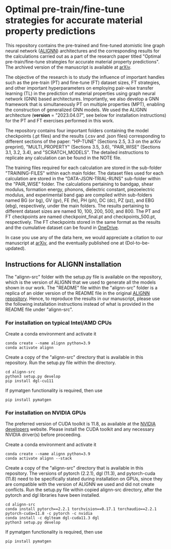 # Optimal pre-train/fine-tune strategies for accurate material property predictions

This repository contains the pre-trained and fine-tuned atomistic line graph neural
network ([ALIGNN](https://www.nature.com/articles/s41524-021-00650-1)) architectures and the corresponding results for the calculations carried out as a part of the research paper titled "Optimal pre-train/fine-tune strategies for accurate material property predictions". The archived version of the manuscript is available at [arXiv](http://arxiv.org/abs/2406.13142).

The objective of the research is to study the influence of important handles such as the pre-train (PT) and fine-tune (FT) dataset sizes, FT strategies, and other important hyperparameters on employing pair-wise transfer learning (TL) in the prediction of material properties using graph neural network (GNN) based architectures. Importantly, we also develop a GNN framework that is simultaneously PT on multiple properties (MPT), enabling the construction of generalized GNN models. We used the ALIGNN architecture (__version__ = "2023.04.07", see below for installation instructions) for the PT and FT exercises performed in this work.

The repository contains four important folders containing the model checkpoints (.pt files) and the results (.csv and .json files) corresponding to different sections of the paper: "HP-TUNE" (Sections 2.5, 3.3 on the arXiv preprint), "MULTI_PROPERTY" (Sections 3.5, 3.6), "PAIR_WISE" (Sections 3.1, 3.2, 3.4), and "SCRATCH_MODELS". The detailed instructions to replicate any calculation can be found in the NOTE file.

The training files required for each calculation are stored in the sub-folder "TRAINING-FILES" within each main folder. The dataset files used for each calculation are stored in the "DATA-JSON-TRIAL-RUNS" sub-folder within the "PAIR_WISE" folder. The calculations pertaining to bandgap, shear modulus, formation energy, phonons, dielectric constant, piezoelectric modulus, and experimental band gap are compiled within sub-folders named BG (or bg), GV (gv), FE (fe), PH (ph), DC (dc), PZ (pz), and EBG (ebg), respectively, under the main folders. The results pertaining to different dataset sizes are named 10, 100, 200, 500, and 800. The PT and FT checkpoints are named checkpoint_final.pt and checkpoints_500.pt, respectively. The FT checkpoints stored in the same format as the results and the cumulative dataset can be found in [OneDrive](https://indianinstituteofscience-my.sharepoint.com/:f:/g/personal/reshmadevi_iisc_ac_in/Es_cvJqdvFNOh5qTVD1CG9QBTW-hMCVej_Vuln4kEaxzSw?e=KuwOl4). 

In case you use any of the data here, we would appreciate a citation to our manuscript at [arXiv](http://arxiv.org/abs/2406.13142), and the eventually published one at (DoI-to-be-updated).


## Instructions for ALIGNN installation
The "alignn-src" folder with the setup.py file is available on the repository, which is the version of ALIGNN that we used to generate all the models shown in our work. The "README" file within the "alignn-src" folder is a replica of an older version of the README file in the original [ALIGNN repository](https://github.com/usnistgov/alignn). Hence, to reproduce the results in our manuscript, please use the following installation instructions instead of what is provided in the README file under "alignn-src". 

### For installation on typical Intel/AMD CPUs

Create a conda environment and activate it
```
conda create --name alignn python=3.9
conda activate alignn
```
Create a copy of the "alignn-src" directory that is available in this repository. Run the setup.py file within the directory.
```
cd alignn-src
python3 setup.py develop
pip install dgl-cu111
```
If pymatgen functionality is required, then use
```
pip install pymatgen
```

### For installation on NVIDIA GPUs

The preferred version of CUDA toolkit is 11.8, as available at the [NVIDIA developers](https://developer.nvidia.com/cuda-11-8-0-download-archive) website. Please install the CUDA toolkit and any necessary NVIDIA driver(s) before proceeding.

Create a conda environment and activate it
```
conda create --name alignn python=3.9
conda activate alignn --stack
```

Create a copy of the "alignn-src" directory that is available in this repository.  The versions of pytorch (2.2.1), dgl (11.3), and pytorch-cuda (11.8) need to be specifically stated during installation on GPUs, since they are compatible with the version of ALIGNN we used and did not create conflicts. Run the setup.py file within copied alignn-src directory, after the pytorch and dgl libraries have been installed.
```
cd alignn-src
conda install pytorch==2.2.1 torchvision==0.17.1 torchaudio==2.2.1 pytorch-cuda=11.8 -c pytorch -c nvidia
conda install -c dglteam dgl-cuda11.3 dgl
python3 setup.py develop
```
If pymatgen functionality is required, then use
```
pip install pymatgen
```
